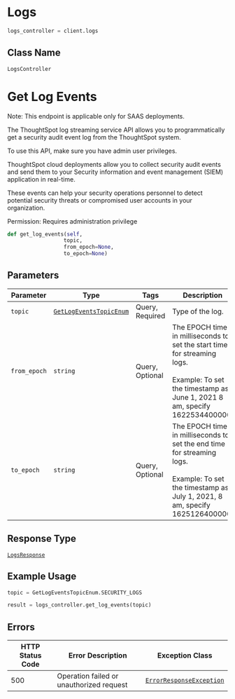# Logs

```python
logs_controller = client.logs
```

## Class Name

`LogsController`


# Get Log Events

Note: This endpoint is applicable only for SAAS deployments.

The ThoughtSpot log streaming service API allows you to programmatically get a security audit event log from the ThoughtSpot system.

To use this API, make sure you have admin user privileges.

ThoughtSpot cloud deployments allow you to collect security audit events and send them to your Security information and event management (SIEM) application in real-time.

These events can help your security operations personnel to detect potential security threats or compromised user accounts in your organization.

Permission: Requires administration privilege

```python
def get_log_events(self,
                  topic,
                  from_epoch=None,
                  to_epoch=None)
```

## Parameters

| Parameter | Type | Tags | Description |
|  --- | --- | --- | --- |
| `topic` | [`GetLogEventsTopicEnum`](../../doc/models/get-log-events-topic-enum.md) | Query, Required | Type of the log. |
| `from_epoch` | `string` | Query, Optional | The EPOCH time in milliseconds to set the start time for streaming logs.<br><br>Example: To set the timestamp as June 1, 2021 8 am, specify 1622534400000. |
| `to_epoch` | `string` | Query, Optional | The EPOCH time in milliseconds to set the end time for streaming logs.<br><br>Example: To set the timestamp as July 1, 2021, 8 am, specify 1625126400000. |

## Response Type

[`LogsResponse`](../../doc/models/logs-response.md)

## Example Usage

```python
topic = GetLogEventsTopicEnum.SECURITY_LOGS

result = logs_controller.get_log_events(topic)
```

## Errors

| HTTP Status Code | Error Description | Exception Class |
|  --- | --- | --- |
| 500 | Operation failed or unauthorized request | [`ErrorResponseException`](../../doc/models/error-response-exception.md) |

